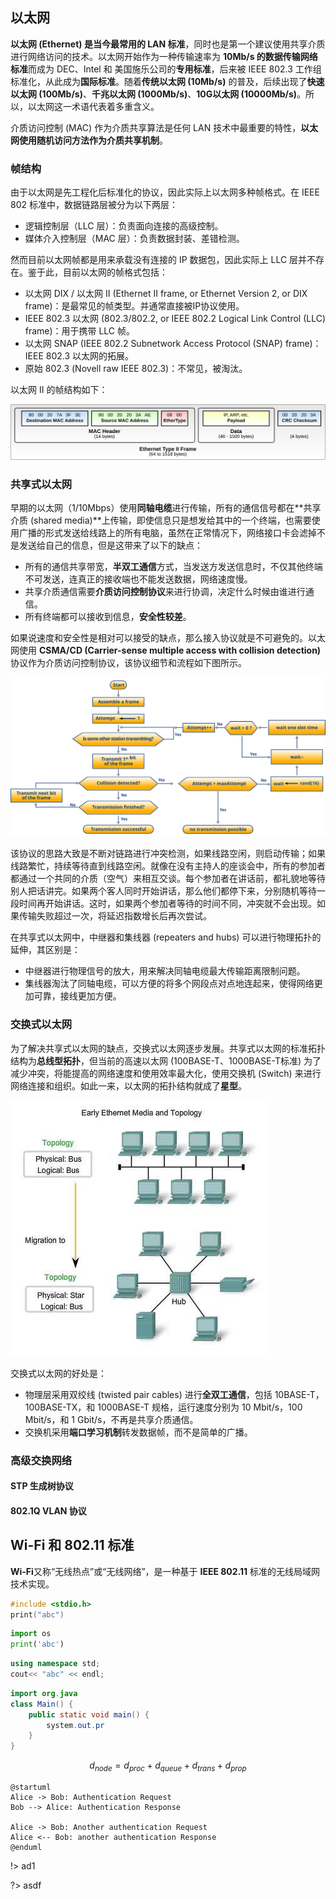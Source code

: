 ## 以太网

**以太网 (Ethernet) 是当今最常用的 LAN 标准**，同时也是第一个建议使用共享介质进行网络访问的技术。以太网开始作为一种传输速率为 **10Mb/s 的数据传输网络标准**而成为 DEC、Intel 和 美国施乐公司的**专用标准**，后来被 IEEE 802.3 工作组标准化，从此成为**国际标准**。随着**传统以太网 (10Mb/s)** 的普及，后续出现了**快速以太网 (100Mb/s)**、**千兆以太网 (1000Mb/s)**、**10G以太网 (10000Mb/s)**。所以，以太网这一术语代表着多重含义。

介质访问控制 (MAC) 作为介质共享算法是任何 LAN 技术中最重要的特性，**以太网使用随机访问方法作为介质共享机制**。

### 帧结构

由于以太网是先工程化后标准化的协议，因此实际上以太网多种帧格式。在 IEEE 802 标准中，数据链路层被分为以下两层：

- 逻辑控制层（LLC 层）：负责面向连接的高级控制。
- 媒体介入控制层（MAC 层）：负责数据封装、差错检测。

然而目前以太网帧都是用来承载没有连接的 IP 数据包，因此实际上 LLC 层并不存在。鉴于此，目前以太网的帧格式包括：

- 以太网 DIX / 以太网 II (Ethernet II frame, or Ethernet Version 2, or DIX frame)：是最常见的帧类型。并通常直接被IP协议使用。
- IEEE 802.3 以太网 (802.3/802.2, or IEEE 802.2 Logical Link Control (LLC) frame)：用于携带 LLC 帧。
- 以太网 SNAP (IEEE 802.2 Subnetwork Access Protocol (SNAP) frame)：IEEE 802.3 以太网的拓展。
- 原始 802.3 (Novell raw IEEE 802.3)：不常见，被淘汰。

以太网 II 的帧结构如下：

![ethernet-2-frame](media/Ethernet_Type_II_Frame_format.svg)

### 共享式以太网

早期的以太网（1/10Mbps）使用**同轴电缆**进行传输，所有的通信信号都在**共享介质 (shared media)**上传输，即使信息只是想发给其中的一个终端，也需要使用广播的形式发送给线路上的所有电脑，虽然在正常情况下，网络接口卡会滤掉不是发送给自己的信息，但是这带来了以下的缺点：

- 所有的通信共享带宽，**半双工通信**方式，当发送方发送信息时，不仅其他终端不可发送，连真正的接收端也不能发送数据，网络速度慢。
- 共享介质通信需要**介质访问控制协议**来进行协调，决定什么时候由谁进行通信。
- 所有终端都可以接收到信息，**安全性较差**。

如果说速度和安全性是相对可以接受的缺点，那么接入协议就是不可避免的。以太网使用 **CSMA/CD (Carrier-sense multiple access with collision detection)** 协议作为介质访问控制协议，该协议细节和流程如下图所示。

![CSMACD-Algorithm](media/CSMACD-Algorithm.svg)

该协议的思路大致是不断对链路进行冲突检测，如果线路空闲，则启动传输；如果线路繁忙，持续等待直到线路空闲。就像在没有主持人的座谈会中，所有的参加者都通过一个共同的介质（空气）来相互交谈。每个参加者在讲话前，都礼貌地等待别人把话讲完。如果两个客人同时开始讲话，那么他们都停下来，分别随机等待一段时间再开始讲话。这时，如果两个参加者等待的时间不同，冲突就不会出现。如果传输失败超过一次，将延迟指数增长后再次尝试。

在共享式以太网中，中继器和集线器 (repeaters and hubs) 可以进行物理拓扑的延伸，其区别是：

- 中继器进行物理信号的放大，用来解决同轴电缆最大传输距离限制问题。
- 集线器淘汰了同轴电缆，可以方便的将多个网段点对点地连起来，使得网络更加可靠，接线更加方便。

### 交换式以太网

为了解决共享式以太网的缺点，交换式以太网逐步发展。共享式以太网的标准拓扑结构为**总线型拓扑**，但当前的高速以太网 (100BASE-T、1000BASE-T标准) 为了减少冲突，将能提高的网络速度和使用效率最大化，使用交换机 (Switch) 来进行网络连接和组织。如此一来，以太网的拓扑结构就成了**星型**。

![ethernet-topology](media/c9b5fc26e4e5b5ef13d7c53396d47bf3.jpg)

交换式以太网的好处是：

- 物理层采用双绞线 (twisted pair cables) 进行**全双工通信**，包括 10BASE-T，100BASE-TX，和 1000BASE-T 规格，运行速度分别为 10 Mbit/s，100 Mbit/s，和 1 Gbit/s，不再是共享介质通信。
- 交换机采用**端口学习机制**转发数据帧，而不是简单的广播。

### 高级交换网络

#### STP 生成树协议

#### 802.1Q VLAN 协议

## Wi-Fi 和 802.11 标准

**Wi-Fi**又称“无线热点”或“无线网络”，是一种基于 **IEEE 802.11** 标准的无线局域网技术实现。



```c
#include <stdio.h>
print("abc")
```

```python
import os
print('abc')
```

```cpp
using namespace std;
cout<< "abc" << endl;
```

```java
import org.java
class Main() {
    public static void main() {
        system.out.pr
    }
}
```

$$ d_{node} = d_{proc} + d_{queue} + d_{trans} + d_{prop} $$ 

```plantuml
@startuml
Alice -> Bob: Authentication Request
Bob --> Alice: Authentication Response

Alice -> Bob: Another authentication Request
Alice <-- Bob: another authentication Response
@enduml
```

!> ad1

?> asdf
